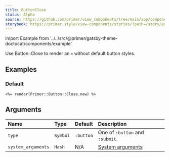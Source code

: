 ```yaml
---
title: ButtonClose
status: Alpha
source: https://github.com/primer/view_components/tree/main/app/components/primer/close.rb
storybook: https://primer.style/view-components/stories/?path=/story/primer-button-close-component
---
```


import Example from '../../src/@primer/gatsby-theme-doctocat/components/example'

<!-- Warning: AUTO-GENERATED file, do not edit. Add code comments to your Ruby instead <3 -->

Use Button::Close to render an `×` without default button styles.

## Examples

### Default

<Example src="<button type='button' class='close-button '><svg class='octicon octicon-x' height='16' viewBox='0 0 16 16' version='1.1' width='16' aria-hidden='true'><path fill-rule='evenodd' d='M3.72 3.72a.75.75 0 011.06 0L8 6.94l3.22-3.22a.75.75 0 111.06 1.06L9.06 8l3.22 3.22a.75.75 0 11-1.06 1.06L8 9.06l-3.22 3.22a.75.75 0 01-1.06-1.06L6.94 8 3.72 4.78a.75.75 0 010-1.06z'></path></svg></button>" />

```erb
<%= render(Primer::Button::Close.new) %>
```

## Arguments

| Name | Type | Default | Description |
| :- | :- | :- | :- |
| `type` | `Symbol` | `:button` | One of `:button` and `:submit`. |
| `system_arguments` | `Hash` | N/A | [System arguments](/system-arguments) |
